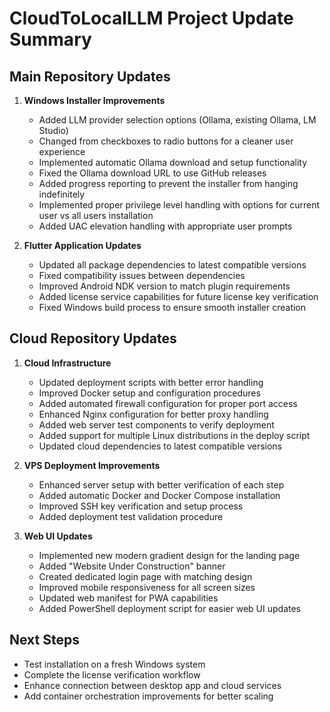 # CloudToLocalLLM Project Update Summary

## Main Repository Updates

1. **Windows Installer Improvements**
   - Added LLM provider selection options (Ollama, existing Ollama, LM Studio)
   - Changed from checkboxes to radio buttons for a cleaner user experience
   - Implemented automatic Ollama download and setup functionality
   - Fixed the Ollama download URL to use GitHub releases
   - Added progress reporting to prevent the installer from hanging indefinitely
   - Implemented proper privilege level handling with options for current user vs all users installation
   - Added UAC elevation handling with appropriate user prompts

2. **Flutter Application Updates**
   - Updated all package dependencies to latest compatible versions
   - Fixed compatibility issues between dependencies
   - Improved Android NDK version to match plugin requirements
   - Added license service capabilities for future license key verification
   - Fixed Windows build process to ensure smooth installer creation

## Cloud Repository Updates

1. **Cloud Infrastructure**
   - Updated deployment scripts with better error handling
   - Improved Docker setup and configuration procedures
   - Added automated firewall configuration for proper port access
   - Enhanced Nginx configuration for better proxy handling
   - Added web server test components to verify deployment
   - Added support for multiple Linux distributions in the deploy script
   - Updated cloud dependencies to latest compatible versions

2. **VPS Deployment Improvements**
   - Enhanced server setup with better verification of each step
   - Added automatic Docker and Docker Compose installation
   - Improved SSH key verification and setup process
   - Added deployment test validation procedure
   
3. **Web UI Updates**
   - Implemented new modern gradient design for the landing page
   - Added "Website Under Construction" banner
   - Created dedicated login page with matching design
   - Improved mobile responsiveness for all screen sizes
   - Updated web manifest for PWA capabilities
   - Added PowerShell deployment script for easier web UI updates

## Next Steps

- Test installation on a fresh Windows system
- Complete the license verification workflow
- Enhance connection between desktop app and cloud services
- Add container orchestration improvements for better scaling 